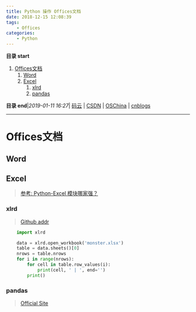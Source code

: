 ```yaml
---
title: Python 操作 Offices文档
date: 2018-12-15 12:08:39
tags: 
    - Offices
categories: 
    - Python
---
```


**目录 start**
 
1. [Offices文档](#offices文档)
    1. [Word](#word)
    1. [Excel](#excel)
        1. [xlrd](#xlrd)
        1. [pandas](#pandas)

**目录 end**|_2019-01-11 16:27_| [码云](https://gitee.com/gin9) | [CSDN](http://blog.csdn.net/kcp606) | [OSChina](https://my.oschina.net/kcp1104) | [cnblogs](http://www.cnblogs.com/kuangcp)
****************************************
# Offices文档
## Word

## Excel 
> [](http://www.python-excel.org/)
> [参考: Python-Excel 模块哪家强？](https://zhuanlan.zhihu.com/p/23998083)

### xlrd 
> [Github addr](https://github.com/python-excel/xlrd)

```python
    import xlrd 

    data = xlrd.open_workbook('monster.xlsx')
    table = data.sheets()[0]   
    nrows = table.nrows
    for i in range(nrows):
        for cell in table.row_values(i):
            print(cell, ' | ', end='')
        print()
```

### pandas 
> [Official Site](http://pandas.pydata.org/)
